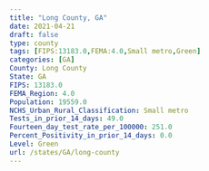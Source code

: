 ```yaml
---
title: "Long County, GA"
date: 2021-04-21
draft: false
type: county
tags: [FIPS:13183.0,FEMA:4.0,Small metro,Green]
categories: [GA]
County: Long County
State: GA
FIPS: 13183.0
FEMA_Region: 4.0
Population: 19559.0
NCHS_Urban_Rural_Classification: Small metro
Tests_in_prior_14_days: 49.0
Fourteen_day_test_rate_per_100000: 251.0
Percent_Positivity_in_prior_14_days: 0.0
Level: Green
url: /states/GA/long-county
---
```



